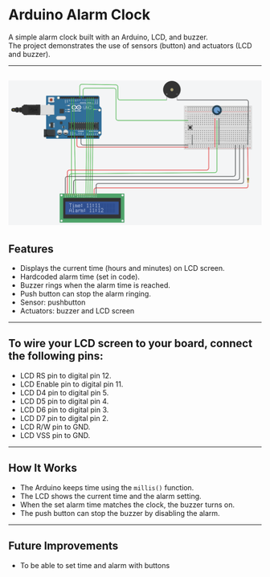 # Arduino Alarm Clock

A simple alarm clock built with an Arduino, LCD, and buzzer.  
The project demonstrates the use of sensors (button) and actuators (LCD and buzzer).

---
![Preview](alarm.png)
---

## Features

 - Displays the current time (hours and minutes) on LCD screen.
 - Hardcoded alarm time (set in code).
 - Buzzer rings when the alarm time is reached.
 - Push button can stop the alarm ringing.
 - Sensor: pushbutton
 - Actuators: buzzer and LCD screen
---

## To wire your LCD screen to your board, connect the following pins:

 - LCD RS pin to digital pin 12.
 - LCD Enable pin to digital pin 11.
 - LCD D4 pin to digital pin 5.
 - LCD D5 pin to digital pin 4.
 - LCD D6 pin to digital pin 3.
 - LCD D7 pin to digital pin 2.
 - LCD R/W pin to GND.
 - LCD VSS pin to GND.
---

## How It Works
- The Arduino keeps time using the `millis()` function.
- The LCD shows the current time and the alarm setting.
- When the set alarm time matches the clock, the buzzer turns on.
- The push button can stop the buzzer by disabling the alarm.

---

## Future Improvements
- To be able to set time and alarm with buttons

